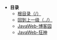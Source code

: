 * **目录**
  * [根目录（/）](/README)
  * [回到上一级（../）](/study/Java后端\02-JavaWeb/README)
  * [JavaWeb-博客园](/study/Java后端\02-JavaWeb\assets\JavaWeb-博客园/README)
  * [JavaWeb-狂神](/study/Java后端\02-JavaWeb\assets\JavaWeb-狂神/README)
